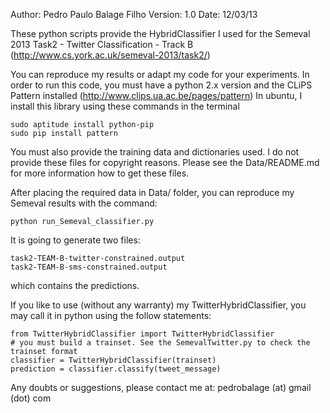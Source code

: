 
Author: Pedro Paulo Balage Filho
Version: 1.0
Date: 12/03/13

These python scripts provide the HybridClassifier I used for the Semeval 2013 Task2 - Twitter Classification - Track B (http://www.cs.york.ac.uk/semeval-2013/task2/)

You can reproduce my results or adapt my code for your experiments. 
In order to run this code, you must have a python 2.x version and the CLiPS Pattern installed (http://www.clips.ua.ac.be/pages/pattern)
In ubuntu, I install this library using these commands in the terminal

    sudo aptitude install python-pip
    sudo pip install pattern

You must also provide the training data and dictionaries used. I do not provide these files for copyright reasons.
Please see the Data/README.md for more information how to get these files.

After placing the required data in Data/ folder, you can reproduce my Semeval results with the command:

    python run_Semeval_classifier.py

It is going to generate two files: 

    task2-TEAM-B-twitter-constrained.output
    task2-TEAM-B-sms-constrained.output

which contains the predictions.


If you like to use (without any warranty) my TwitterHybridClassifier, you may call it in python using the follow statements:

    from TwitterHybridClassifier import TwitterHybridClassifier
    # you must build a trainset. See the SemevalTwitter.py to check the trainset format
    classifier = TwitterHybridClassifier(trainset)
    prediction = classifier.classify(tweet_message)

Any doubts or suggestions, please contact me at: pedrobalage (at) gmail (dot) com

